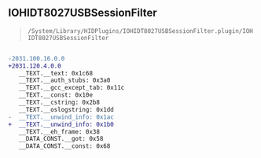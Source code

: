 ## IOHIDT8027USBSessionFilter

> `/System/Library/HIDPlugins/IOHIDT8027USBSessionFilter.plugin/IOHIDT8027USBSessionFilter`

```diff

-2031.100.16.0.0
+2031.120.4.0.0
   __TEXT.__text: 0x1c68
   __TEXT.__auth_stubs: 0x3a0
   __TEXT.__gcc_except_tab: 0x11c
   __TEXT.__const: 0x10e
   __TEXT.__cstring: 0x2b8
   __TEXT.__oslogstring: 0x1dd
-  __TEXT.__unwind_info: 0x1ac
+  __TEXT.__unwind_info: 0x1b0
   __TEXT.__eh_frame: 0x38
   __DATA_CONST.__got: 0x58
   __DATA_CONST.__const: 0x68

```
